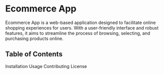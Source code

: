 #  Ecommerce App
Ecommerce App is a web-based application designed to facilitate online shopping experiences for users. With a user-friendly interface and robust features, it aims to streamline the process of browsing, selecting, and purchasing products online.


## Table of Contents
Installation
Usage
Contributing
License
